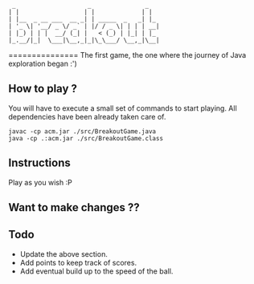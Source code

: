 ```
 _                    _               _
| |                  | |             | |
| |__  _ __ ___  __ _| | _____  _   _| |_
| '_ \| '__/ _ \/ _` | |/ / _ \| | | | __|
| |_) | | |  __/ (_| |   < (_) | |_| | |_
|_.__/|_|  \___|\__,_|_|\_\___/ \__,_|\__|

```
===============
The first game, the one where the journey of Java exploration began :')

## How to play ?
You will have to execute a small set of commands to start playing.
All dependencies have been already taken care of.
```
javac -cp acm.jar ./src/BreakoutGame.java
java -cp .:acm.jar ./src/BreakoutGame.class
```

## Instructions
Play as you wish :P

## Want to make changes ??


## Todo
* Update the above section.
* Add points to keep track of scores.
* Add eventual build up to the speed of the ball.
